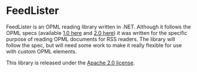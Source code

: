 FeedLister
==========

FeedLister is an OPML reading library written in .NET.
Although it follows the OPML specs (available [1.0 here](http://dev.opml.org/spec1.html) and [2.0 here](http://dev.opml.org/spec2.html)) it was written for the specific purpose of reading OPML documents for RSS readers.
The library will follow the spec, but will need some work to make it really flexible for use with custom OPML elements.

This library is released under the [Apache 2.0 license](http://www.apache.org/licenses/LICENSE-2.0).
